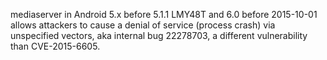 mediaserver in Android 5.x before 5.1.1 LMY48T and 6.0 before 2015-10-01 allows attackers to cause a denial of service (process crash) via unspecified vectors, aka internal bug 22278703, a different vulnerability than CVE-2015-6605.